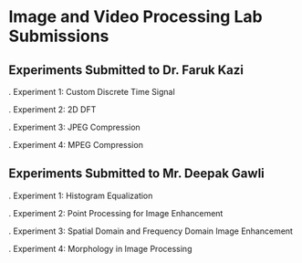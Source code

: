 
# Image and Video Processing Lab Submissions

## Experiments Submitted to Dr. Faruk Kazi

. Experiment 1: Custom Discrete Time Signal


. Experiment 2: 2D DFT


. Experiment 3: JPEG Compression


. Experiment 4: MPEG Compression


## Experiments Submitted to Mr. Deepak Gawli

. Experiment 1: Histogram Equalization


. Experiment 2: Point Processing for Image Enhancement


. Experiment 3: Spatial Domain and Frequency Domain Image Enhancement


. Experiment 4: Morphology in Image Processing
